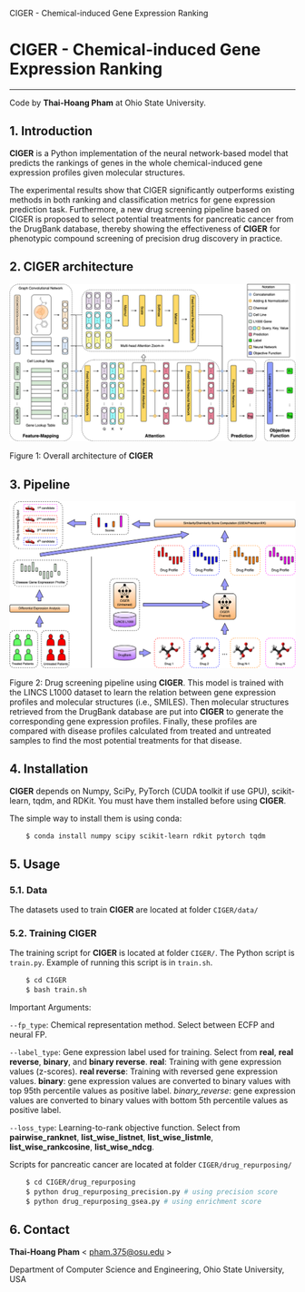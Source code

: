 CIGER - Chemical-induced Gene Expression Ranking


# CIGER - Chemical-induced Gene Expression Ranking
-----------------------------------------------------------------
Code by **Thai-Hoang Pham** at Ohio State University.

## 1. Introduction
**CIGER** is a Python implementation of the neural network-based model that predicts the rankings of genes in the whole 
chemical-induced gene expression profiles given molecular structures.

The experimental results show that CIGER significantly outperforms existing methods in both ranking and classification 
metrics for gene expression prediction task. Furthermore, a new drug screening pipeline based on CIGER is proposed to 
select potential treatments for pancreatic cancer from the DrugBank database, thereby showing the effectiveness of 
**CIGER** for phenotypic compound screening of precision drug discovery in practice.

## 2. CIGER architecture

![alt text](docs/fig1.png "CIGER")

Figure 1: Overall architecture of **CIGER**

## 3. Pipeline

![alt text](docs/fig2.png "Pipeline")

Figure 2: Drug screening pipeline using **CIGER**. This model is trained with the LINCS L1000 dataset to learn the 
relation between gene expression profiles and molecular structures (i.e., SMILES). Then molecular structures retrieved 
from the DrugBank database are put into **CIGER** to generate the corresponding gene expression profiles. Finally, 
these profiles are compared with disease profiles calculated from treated and untreated samples to find the most 
potential treatments for that disease.

## 4. Installation

**CIGER** depends on Numpy, SciPy, PyTorch (CUDA toolkit if use GPU), scikit-learn, tqdm, and RDKit.
You must have them installed before using **CIGER**.

The simple way to install them is using conda:

```sh
	$ conda install numpy scipy scikit-learn rdkit pytorch tqdm
```
## 5. Usage

### 5.1. Data

The datasets used to train **CIGER** are located at folder ``CIGER/data/``

### 5.2. Training CIGER

The training script for **CIGER** is located at folder ``CIGER/``. The Python script is ``train.py``. Example of 
running this script is in ``train.sh``.

```sh
    $ cd CIGER
    $ bash train.sh
```

Important Arguments:

``--fp_type``: Chemical representation method. Select between ECFP and neural FP.

``--label_type``: Gene expression label used for training. Select from **real**, **real reverse**, **binary**, 
and **binary reverse**. **real**: Training with gene expression values (z-scores). **real reverse**: Training with 
reversed gene expression values. **binary**: gene expression values are converted to binary values with top 95th 
percentile values as positive label. *binary_reverse*: gene expression values are converted to binary values with 
bottom 5th percentile values as positive label.

``--loss_type``: Learning-to-rank objective function. Select from **pairwise_ranknet**, **list_wise_listnet**, 
**list_wise_listmle**, **list_wise_rankcosine**, **list_wise_ndcg**.


Scripts for pancreatic cancer are located at folder ``CIGER/drug_repurposing/``

```sh
    $ cd CIGER/drug_repurposing
    $ python drug_repurposing_precision.py # using precision score
    $ python drug_repurposing_gsea.py # using enrichment score
```

## 6. Contact

**Thai-Hoang Pham** < pham.375@osu.edu >

Department of Computer Science and Engineering, Ohio State University, USA
